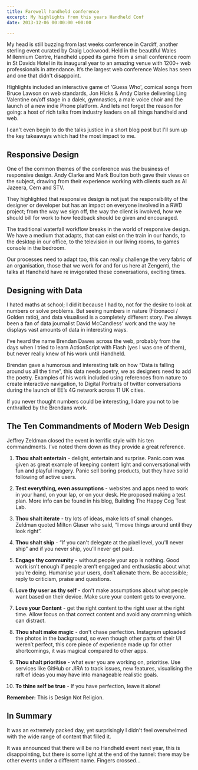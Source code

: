 ```yaml
---
title: Farewell handheld conference
excerpt: My highlights from this years Handheld Conf
date: 2013-12-06 00:00:00 +00:00

---
```


My head is still buzzing from last weeks conference in Cardiff, another sterling event curated by Craig Lockwood. Held in the beautiful Wales Millennium Centre, Handheld upped its game from a small conference room in St Davids Hotel in its inaugural year to an amazing venue with 1200+ web professionals in attendance. It’s the largest web conference Wales has seen and one that didn't disappoint.

Highlights included an interactive game of 'Guess Who', comical songs from Bruce Lawson on web standards, Jon Hicks & Andy Clarke delivering Ling Valentine on/off stage in a dalek, gymnastics, a male voice choir and the launch of a new indie Phone platform. And lets not forget the reason for going: a host of rich talks from industry leaders on all things handheld and web.

I can't even begin to do the talks justice in a short blog post but I'll sum up the key takeaways which had the most impact to me.

## Responsive Design
One of the common themes of the conference was the business of responsive design. Andy Clarke and Mark Boulton both gave their views on the subject, drawing from their experience working with clients such as Al Jazeera, Cern and STV.

They highlighted that responsive design is not just the responsibility of the designer or developer but has an impact on everyone involved in a RWD project; from the way we sign off, the way the client is involved, how we should bill for work to how feedback should be given and encouraged.

The traditional waterfall workflow breaks in the world of responsive design. We have a medium that adapts, that can exist on the train in our hands, to the desktop in our office, to the television in our living rooms, to games console in the bedroom.

Our processes need to adapt too, this can really challenge the very fabric of an organisation, those that we work for and for us here at Zengenti, the talks at Handheld have re invigorated these conversations, exciting times.

## Designing with Data
I hated maths at school; I did it because I had to, not for the desire to look at numbers or solve problems. But seeing numbers in nature (Fibonacci / Golden ratio),  and data visualised is a completely different story. I’ve always been a fan of data journalist David McCandless' work and the way he displays vast amounts of data in interesting ways.

I’ve heard the name Brendan Dawes across the web, probably from the days when I tried to learn ActionScript with Flash (yes I was one of them), but never really knew of his work until Handheld.

Brendan gave a humorous and interesting talk on how “Data is falling around us all the time”, this data needs poetry, we as designers need to add the poetry. Examples of his work included using references from nature to create interactive navigation, to Digital Portraits of twitter conversations during the launch of EE’s 4G network across 11 UK cities.

If you never thought numbers could be interesting, I dare you not to be enthralled by the Brendans work.

## The Ten Commandments of Modern Web Design
Jeffrey Zeldman closed the event in terrific style with his ten commandments. I’ve noted them down as they provide a great reference.

1. **Thou shalt entertain** - delight, entertain and surprise. Panic.com was given as great example of keeping content light and conversational with fun and playful imagery. Panic sell boring products, but they have solid following of active users.

2. **Test everything, even assumptions** - websites and apps need to work in your hand, on your lap, or on your desk.  He proposed making a test plan. More info can be found in his blog, Building The Happy Cog Test Lab.

3. **Thou shalt iterate** - try lots of ideas, make lots of small changes. Zeldman quoted Milton Glaser who said, “I move things around until they look right”.

4. **Thou shalt ship** - “If you can't delegate at the pixel level, you'll never ship” and if you never ship, you’ll never get paid.

5. **Engage thy community** - without people your app is nothing. Good work isn't enough if people aren’t engaged and enthusiastic about what you’re doing. Humanise your users, don’t alienate them. Be accessible; reply to criticism, praise and questions.

6. **Love thy user as thy self** - don't make assumptions about what people want based on their device. Make sure your content gets to everyone.

7. **Love your Content** - get the right content to the right user at the right time. Allow focus on that correct content and avoid any cramming which can distract.

8. **Thou shalt make magic** - don't chase perfection. Instagram uploaded the photos in the background, so even though other parts of their UI weren’t perfect, this core piece of experience made up for other shortcomings, it was magical compared to other apps.

9. **Thou shalt prioritise** - what ever you are working on, prioritise. Use services like GitHub or JIRA to track issues, new features, visualising the raft of ideas you may have into manageable realistic goals.

10. **To thine self be true** - If you have perfection, leave it alone!

**Remember:** This is Design Not Religion.

## In Summary
It was an extremely packed day, yet surprisingly I didn't feel overwhelmed with the wide range of content that filled it.

It was announced that there will be no Handheld event next year, this is disappointing, but there is some light at the end of the tunnel: there may be other events under a different name. Fingers crossed...
